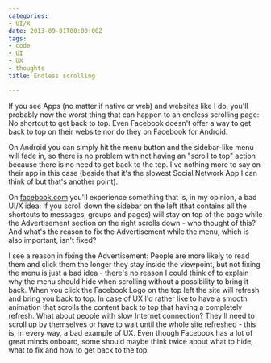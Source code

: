 ```yaml
---
categories:
- UI/X
date: 2013-09-01T00:00:00Z
tags:
- code
- UI
- UX
- thoughts
title: Endless scrolling

---
```


If you see Apps (no matter if native or web) and websites like I do, you'll probably now the worst thing that can happen to an endless scrolling page: No shortcut to get back to top. Even Facebook doesn't offer a way to get back to top on their website nor do they on Facebook for Android.

On Android you can simply hit the menu button and the sidebar-like menu will fade in, so there is no problem with not having an "scroll to top" action because there is no need to get back to the top. I've nothing more to say on their app in this case (beside that it's the slowest Social Network App I can think of but that's another point).

On [facebook.com](http://facebook.com) you'll experience something that is, in my opinion, a bad UI/X idea: If you scroll down the sidebar on the left (that contains all the shortcuts to messages, groups and pages) will stay on top of the page while the Advertisement section on the right scrolls down - who thought of this? And what's the reason to fix the Advertisement while the menu, which is also important, isn't fixed?

I see a reason in fixing the Advertisement: People are more likely to read them and click them the longer they stay inside the viewpoint, but not fixing the menu is just a bad idea - there's no reason I could think of to explain why the menu should hide when scrolling without a possibility to bring it back. When you click the Facebook Logo on the top left the site will refresh and bring you back to top. In case of UX I'd rather like to have a smooth animation that scrolls the content back to top that having a completely refresh. What about people with slow Internet connection? They'll need to scroll up by themselves or have to wait until the whole site refreshed - this is, in every way, a bad example of UX. Even though Facebook has a lot of great minds onboard, some should maybe think twice about what to hide, what to fix and how to get back to the top.
